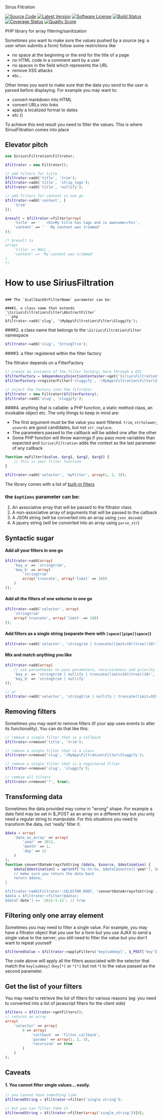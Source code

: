 Sirius Filtration

[![Source Code](http://img.shields.io/badge/source-siriusphp/filtration-blue.svg?style=flat-square)](https://github.com/siriusphp/filtration)
[![Latest Version](https://img.shields.io/packagist/v/siriusphp/filtration.svg?style=flat-square)](https://github.com/siriusphp/filtration/releases)
[![Software License](https://img.shields.io/badge/license-MIT-brightgreen.svg?style=flat-square)](https://github.com/siriusphp/filtration/blob/master/LICENSE)
[![Build Status](https://img.shields.io/travis/siriusphp/filtration/master.svg?style=flat-square)](https://travis-ci.org/siriusphp/filtration)
[![Coverage Status](https://img.shields.io/scrutinizer/coverage/g/siriusphp/filtration.svg?style=flat-square)](https://scrutinizer-ci.com/g/siriusphp/filtration/code-structure)
[![Quality Score](https://img.shields.io/scrutinizer/g/siriusphp/filtration.svg?style=flat-square)](https://scrutinizer-ci.com/g/siriusphp/filtration)

PHP library for array filtering/sanitization

Sometimes you want to make sure the values pushed by a source (eg: a user when submits a form) follow some restrictions like

- no space at the beginning or the end for the title of a page
- no HTML code in a comment sent by a user
- no spaces in the field which represents the URL
- remove XSS attacks
- etc...

Other times you want to make sure that the data you send to the user is parsed before displaying. For example you may want to:

- convert markdown into HTML
- convert URLs into links
- apply a localized format to dates
- etc ()

To achieve this end result you need to filter the values. This is where SiriusFiltration comes into place

## Elevator pitch

```php
use Sirius\Filtration\Filtrator;

$filtrator = new Filtrator();

// add filters for title
$filtrator->add('title', 'trim');
$filtrator->add('title', 'strip_tags');
$filtrator->add('title', 'nullify');

// add filters for content in one go
$filtrator->add('content', [
	'trim'
]);

$result = $filtrator->filter(array(
	'title' => '   <h1>My title has tags and is awesome</h1>',
	'content' => '   My content was trimmed'
));

/* $result is
array(
	'title' => NULL ,
	'content' => 'My content was trimmed'
)
*/
```

# How to use SiriusFiltration

```

### The `$callbackOrFilterName` parameter can be:

####1. a class name that extends `\Sirius\Filtration\Filter\AbstractFilter`
```php
$filtrator->add('slug', '\MyApp\Filtration\Filter\Sluggify');
```

####2. a class name that belongs to the `\Sirius\Filtration\Filter` namespace
```php
$filtrator->add('slug', 'StringTrim');
```

####3. a filter registered within the filter factory

The filtrator depends on a FilterFactory
```php
// create an instance of the filter factory; here through a DIC
$filterFactory = $dependencyInjectionContainer->get('Sirius\Filtration\FilterFactory');
$filterFactory->registerFilter('sluggify', '\MyApp\Filtration\Filter\Sluggify');

// inject the factory into the filtrator
$filtrator = new Filtrator($filterFactory);
$filtrator->add('slug', 'sluggify');
```

####4. anything that is callable: a PHP function, a static method class, an invokable object etc.
The only things to keep in mind are:

- The first argument must be the value you want filtered. `trim`, `strtolower`, `ucwords` are good candidates, but not `str_replace`.
- The parameters passed to the callback will be added one after the other
- Some PHP function will throw warnings if you pass more variables than expected and `Sirius\Filtration` adds the context as the last parameter of any callback

```php
function myFilter($value, $arg1, $arg2, $arg3) {
    // this is your filter function
}

$filtrator->add('selector', 'myFilter', array(1, 2, 3));
```

The library comes with a list of [built-in filters](docs/filters.md)

### the `$options` parameter can be:

1. An associative array that will be passed to the filtrator class
2. A non-associative array of arguments that will be passed to the callback
3. A JSON string (will be converted into an array using `json_decode`)
4. A jquery string (will be converted into an array using `parse_str`)

## Syntactic sugar

#### Add all your filters in one go
```php
$filtrator->add(array(
    'key_a' => 'stringtrim',
	'key_b' => array(
		'stringtrim'
		array('truncate', array('limit' => 10))
	)
));
```

#### Add all the filters of one selector in one go
```php
$filtrator->add('selector', array(
	'stringtrim'
	array('truncate', array('limit' => 10))
));
```

#### Add filters as a single string (separate them with `[space][pipe][space]`)
```php
$filtrator->add('selector', 'stringrim | truncate(limit=10)(true)(10)');
```

#### Mix and match anything you like
```php
$filtrator->add(array(
    // use parantheses to pass parameters, recursiveness and priority
	'key_a' => 'stringtrim | nullify | truncate(limit=10)(true)(10)',
	'key_b' => 'stringtrim | nullify'
));

// or
$filtrator->add('selector', 'stringtrim | nullify | truncate(limit=10)(true)(10)');
```

## Removing filters

Sometimes you may want to remove filters (if your app uses events to alter its functionality).
You can do that like this:

```php
// remove a single filter that is a callback
$filtrator->remove('title', 'trim');

// remove a single filter that is a class
$filtrator->remove('slug', '\MyApp\Filtration\Filter\Sluggify');

// remove a single filter that is a registered filter
$filtrator->remove('slug', 'sluggify');

// remove all filters
$filtrator->remove('*', true);
```

## Transforming data

Sometimes the data provided may come in "wrong" shape. For example a date field may be set in $_POST as an array on a different key but you only need a regular string to manipulate.
For this situations you need to transform the data, not 'really' filter it.

```php
$data = array(
    'date_as_array' => array(
        'year' => 2012,
        'month' => 1,
    	'day' => 12
    )
);
function convertDateArraysToString ($data, $source, $destination) {
	$data[$destination] = sprintf('%s-%s-%s, $data[$source]['year'], $data[$source]['month'], $data[$source]['day']);
	// make sure you return the data back
	return $data;
}

$filtrator->add(Filtrator::SELECTOR_ROOT, 'convertDateArraysToString', array('date_as_array', 'date'));
$data = $filtrator->filter($data);
$data['date'] == '2012-1-12'; // true
```

## Filtering only one array element

Sometimes you may need to filter a single value. For example, you may have a filtrator object that you use for a form but you use AJAX to send a single value to the server; you still need to filter the value but you don't want to repeat yourself

```php
$filteredValue = $filtrator->applyFilters('key[subkey]', $_POST['key']['subkey']);
```
The code above will apply all the filters associated with the selector that match the `key[subkey]` (`key[*]` or `*[*]` but not `*`) to the value passed as the second parameter.

## Get the list of your filters

You may need to retrieve the list of filters for various reasons (eg: you need to converted into a list of javascript filters for the client side)
```php
$filters = $filtrator->getFilters();
// returns an array
array(
    'selector' => array(
        0 => array(
            'callback' => 'filter_callback',
            'params' => array(1, 2, 3),
            'recursive' => true
        )
    )
);
```

## Caveats

#### 1. You cannot filter single values... easily.

```php
// you cannot have something like
$filteredString = $filtrator->filter('single string');

// but you can filter fake it
$filteredString = $filtrator->filter(array('single_string'))[0];
```
